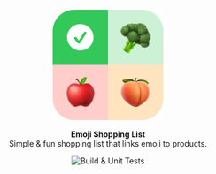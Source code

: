 <p align="center">
   <img width="200" src="Assets/icon-readme.png" alt="NU.nl logo">
</p>
<p align="center">
   <strong>Emoji Shopping List</strong><BR>
   Simple &amp; fun shopping list that links emoji to products.
</p>
<p align="center">
   <img src="https://github.com/WouterWisse/emoji-shopping-list/actions/workflows/development.yml/badge.svg" alt="Build & Unit Tests">
</p>
